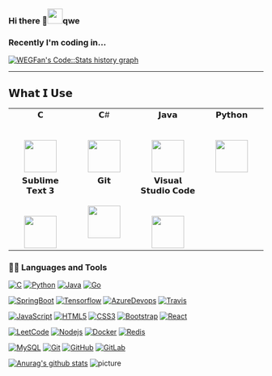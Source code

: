 ### Hi there 👋<img src="https://media.giphy.com/media/WUlplcMpOCEmTGBtBW/giphy.gif" width="30">qwe


### Recently I'm coding in...

<a href="https://codestats.net/users/WEGFan">
  <img src='https://codestats-readme.wegfan.cn/history-graph/WEGFan?width=850&height=300&timezone=08:00&history_days=21&max_languages=9&language_colors=["3e4053","f15854","5da5da","faa43a","60bd68","f17cb0","b2912f","decf3f","b276b2","808080"]' alt="WEGFan's Code::Stats history graph" />
</a>



---
## 𝗪𝗵𝗮𝘁 𝗜 𝗨𝘀𝗲


<table>
  <tbody>
    <tr valign="top">
      <td width="25%" align="center">
        <span>𝗖</span><br><br><br>
        <img height="64px" src="https://cdn.svgporn.com/logos/c.svg">
      </td>
      <td width="25%" align="center">
        <span>𝗖#</span><br><br><br>
        <img height="64px" src="https://cdn.svgporn.com/logos/c-sharp.svg">
      </td>
      <td width="25%" align="center">
        <span>𝗝𝗮𝘃𝗮</span><br><br><br>
        <img height="64px" src="https://cdn.svgporn.com/logos/java.svg">
      </td>
      <td width="25%" align="center">
        <span>𝗣𝘆𝘁𝗵𝗼𝗻</span><br><br><br>
        <img height="64px" src="https://cdn.svgporn.com/logos/python.svg">
      </td>
    </tr>
    <tr valign="top">
      <td width="25%" align="center">
        <span>𝗦𝘂𝗯𝗹𝗶𝗺𝗲 𝗧𝗲𝘅𝘁 𝟯</span><br><br><br>
        <img height="64px" src="https://cdn.worldvectorlogo.com/logos/sublime-text.svg">
      </td>
      <td width="25%" align="center">
        <span>𝗚𝗶𝘁</span><br><br><br>
        <img height="64px" src="https://cdn.svgporn.com/logos/git-icon.svg">
      </td>
      <td width="25%" align="center">
        <span>𝗩𝗶𝘀𝘂𝗮𝗹 𝗦𝘁𝘂𝗱𝗶𝗼 𝗖𝗼𝗱𝗲</span><br><br><br>
        <img height="64px" src="https://cdn.svgporn.com/logos/visual-studio-code.svg">
      </td>
    </tr>
  </tbody>
</table>




### 👨‍💻 Languages and Tools
[![C](https://img.shields.io/badge/-A8B9CC?style=flat&logo=c&logoColor=white&link=https://github.com/hritik5102)](https://github.com/) 
[![Python](https://img.shields.io/badge/-Python-black?style=flat&logo=python&link=https://github.com/hritik5102)](https://github.com/) 
[![Java](https://img.shields.io/badge/Java-orange?style=flat&logo=java&logoColor=white&link=https://github.com/hritik5102)](https://github.com/) 
[![Go](https://img.shields.io/badge/-Go-black?style=flat&logo=go&link=https://github.com/hritik5102)](https://github.com/) 

[![SpringBoot](https://img.shields.io/badge/-Springboot-black?style=flat&logo=spring&link=https://github.com/hritik5102)](https://github.com/) 
[![Tensorflow](https://img.shields.io/badge/-Tensorflow-gray?style=flat&logo=tensorflow&link=https://github.com/hritik5102)](https://github.com/) 
[![AzureDevops](https://img.shields.io/badge/-AzureDevops-0175C2?style=flat&logo=azureDevops&link=https://github.com/hritik5102)](https://github.com/) 
[![Travis](https://img.shields.io/badge/-Travis-red?style=flat&logo=travis&link=https://github.com/hritik5102)](https://github.com/) 

[![JavaScript](https://img.shields.io/badge/-JavaScript-black?style=flat&logo=javascript&link=https://github.com/hritik5102)](https://github.com/) 
[![HTML5](https://img.shields.io/badge/-HTML5-E34F26?style=flat&logo=html5&logoColor=white&link=https://github.com/hritik5102)](https://github.com/) 
[![CSS3](https://img.shields.io/badge/-CSS3-1572B6?style=flat&logo=css3&link=https://github.com/hritik5102)](https://github.com/) 
[![Bootstrap](https://img.shields.io/badge/-Bootstrap-563D7C?style=flat&logo=bootstrap&link=https://github.com/hritik5102)](https://github.com/) 
[![React](https://img.shields.io/badge/-React-black?style=flat&logo=react&link=https://github.com/hritik5102)](https://github.com/) 

[![LeetCode](https://img.shields.io/badge/-LeetCode-02569B?style=flat&logo=leetCode&link=https://github.com/hritik5102)](https://github.com/)
[![Nodejs](https://img.shields.io/badge/-Nodejs-black?style=flat&logo=Node.js&link=https://github.com/hritik5102)](https://github.com/) 
[![Docker](https://img.shields.io/badge/-Docker-black?style=flat&logo=docker&link=https://github.com/hritik5102)](https://github.com/) 
[![Redis](https://img.shields.io/badge/-Redis-black?style=flat&logo=redis&link=https://github.com/hritik5102)](https://github.com/) 

[![MySQL](https://img.shields.io/badge/-MySQL-black?style=flat&logo=mysql&link=https://github.com/hritik5102)](https://github.com/)
[![Git](https://img.shields.io/badge/-Git-black?style=flat&logo=git&link=https://github.com/hritik5102)](https://github.com/) 
[![GitHub](https://img.shields.io/badge/-GitHub-181717?style=flat&logo=github&link=https://github.com/hritik5102)](https://github.com/)
[![GitLab](https://img.shields.io/badge/-GitLab-FCA121?style=flat&logo=gitlab&link=https://github.com/hritik5102)](https://gitlab.com/) 

[![Anurag's github stats](https://github-readme-stats.vercel.app/api?username=1198560751)](https://github.com/anuraghazra/github-readme-stats)
![picture](https://raw.githubusercontent.com/saadeghi/saadeghi/master/dino.gif)


